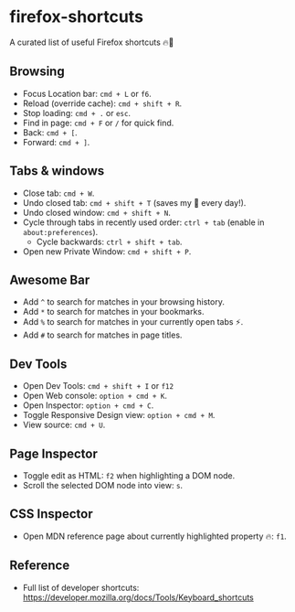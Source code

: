 # firefox-shortcuts
A curated list of useful Firefox shortcuts 🔥🦊

## Browsing

- Focus Location bar: `cmd + L` or `f6`.
- Reload (override cache): `cmd + shift + R`.
- Stop loading: `cmd + .` or `esc`.
- Find in page: `cmd + F` or `/` for quick find.
- Back: `cmd + [`.
- Forward: `cmd + ]`.

## Tabs & windows

- Close tab: `cmd + W`.
- Undo closed tab: `cmd + shift + T` (saves my 🥓 every day!).
- Undo closed window: `cmd + shift + N`.
- Cycle through tabs in recently used order: `ctrl + tab` (enable in `about:preferences`).
  - Cycle backwards: `ctrl + shift + tab`.
- Open new Private Window: `cmd + shift + P`.

## Awesome Bar

- Add `^` to search for matches in your browsing history. 
- Add `*` to search for matches in your bookmarks. 
- Add `%` to search for matches in your currently open tabs ⚡️.
- Add `#` to search for matches in page titles. 

## Dev Tools

- Open Dev Tools: `cmd + shift + I` or `f12`
- Open Web console: `option + cmd + K`.
- Open Inspector: `option + cmd + C`.
- Toggle Responsive Design view: `option + cmd + M`.
- View source: `cmd + U`.

## Page Inspector

- Toggle edit as HTML: `f2` when highlighting a DOM node.
- Scroll the selected DOM node into view: `s`.

## CSS Inspector

- Open MDN reference page about currently highlighted property 🔥: `f1`.

## Reference

- Full list of developer shortcuts: https://developer.mozilla.org/docs/Tools/Keyboard_shortcuts
